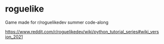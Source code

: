 # roguelike
Game made for r/roguelikedev summer code-along

https://www.reddit.com/r/roguelikedev/wiki/python_tutorial_series#wiki_version_2021
